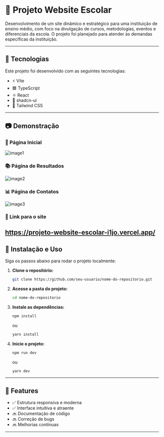 # 📌 Projeto Website Escolar

Desenvolvimento de um site dinâmico e estratégico para uma instituição de ensino médio, com foco na divulgação de cursos, metodologias, eventos e diferenciais da escola. O projeto foi planejado para atender às demandas específicas da instituição.

---

## 🚀 Tecnologias

Este projeto foi desenvolvido com as seguintes tecnologias:

- ⚡ Vite
- 🟦 TypeScript
- ⚛️ React
- 🎨 shadcn-ui
- 💠 Tailwind CSS

---

## 📷 Demonstração

### 🏫 Página Inicial
![image1](https://github.com/user-attachments/assets/216c6934-76d8-40cb-87c5-45e87b8a2925)
### 📚 Página de Resultados
![image2](https://github.com/user-attachments/assets/acd21f04-b6cd-45ee-ac98-3e97abb6cddc)
### 📊 Página de Contatos
![image3](https://github.com/user-attachments/assets/34d66a8b-2d8b-45a1-9a8f-5890b1bc4d54)
### 📱 Link para o site
https://projeto-website-escolar-i1jo.vercel.app/
---

## 🔧 Instalação e Uso

Siga os passos abaixo para rodar o projeto localmente:

1. **Clone o repositório:**
   ```bash
   git clone https://github.com/seu-usuario/nome-do-repositorio.git
   ```
2. **Acesse a pasta do projeto:**
   ```bash
   cd nome-do-repositorio
   ```
3. **Instale as dependências:**
   ```bash
   npm install
   ```
   ou
   ```bash
   yarn install
   ```
4. **Inicie o projeto:**
   ```bash
   npm run dev
   ```
   ou
   ```bash
   yarn dev
   ```

---

## 📄 Features

- ✅ Estrutura responsiva e moderna
- ✅ Interface intuitiva e atraente
- 🔜 Documentação de código
- 🔜 Correção de bugs
- 🔜 Melhorias contínuas

---

